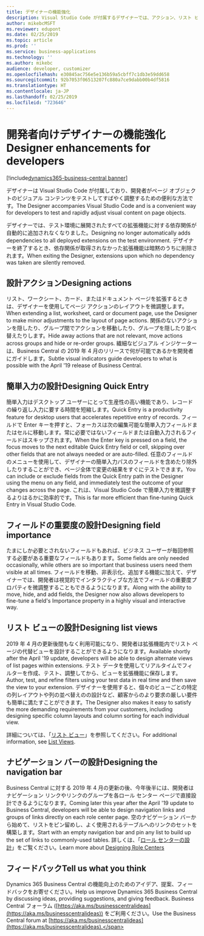 ```yaml
---
title: デザイナーの機能強化
description: Visual Studio Code が付属するデザイナーでは、アクション、リスト ビュー、フィールドの重要度、簡単入力など、いっそう多くのコンテンツをページ上で調整できます。
author: mikebcMSFT
ms.reviewer: edupont
ms.date: 02/25/2019
ms.topic: article
ms.prod: ''
ms.service: business-applications
ms.technology: ''
ms.author: mikebc
audience: developer, customizer
ms.openlocfilehash: e30845ac756e5e136b59a5cbff7c1db3e59dd658
ms.sourcegitcommit: 92b7053f06513207fc880a7ce9dabb00b4df5816
ms.translationtype: HT
ms.contentlocale: ja-JP
ms.lasthandoff: 02/25/2019
ms.locfileid: "723646"
---
```

# <a name="designer-enhancements-for-developers"></a><span data-ttu-id="01618-103">開発者向けデザイナーの機能強化</span><span class="sxs-lookup"><span data-stu-id="01618-103">Designer enhancements for developers</span></span>
[!include[dynamics365-business-central banner](../includes/dynamics365-business-central.md)]

<span data-ttu-id="01618-104">デザイナーは Visual Studio Code が付属しており、開発者がページ オブジェクトのビジュアル コンテンツをテストしてすばやく調整するための便利な方法です。</span><span class="sxs-lookup"><span data-stu-id="01618-104">The Designer accompanies Visual Studio Code and is a convenient way for developers to test and rapidly adjust visual content on page objects.</span></span>

<span data-ttu-id="01618-105">デザイナーでは、テスト環境に展開されたすべての拡張機能に対する依存関係が自動的に追加されなくなりました。</span><span class="sxs-lookup"><span data-stu-id="01618-105">Designing no longer automatically adds dependencies to all deployed extensions on the test environment.</span></span> <span data-ttu-id="01618-106">デザイナーを終了するとき、依存関係が取得されなかった拡張機能は暗黙のうちに削除されます。</span><span class="sxs-lookup"><span data-stu-id="01618-106">When exiting the Designer, extensions upon which no dependency was taken are silently removed.</span></span>

## <a name="designing-actions"></a><span data-ttu-id="01618-107">設計アクション</span><span class="sxs-lookup"><span data-stu-id="01618-107">Designing actions</span></span>
<span data-ttu-id="01618-108">リスト、ワークシート、カード、またはドキュメント ページを拡張するときは、デザイナーを使用してページ アクションのレイアウトを微調整します。</span><span class="sxs-lookup"><span data-stu-id="01618-108">When extending a list, worksheet, card or document page, use the Designer to make minor adjustments to the layout of page actions.</span></span> <span data-ttu-id="01618-109">関係のないアクションを隠したり、グループ間でアクションを移動したり、グループを隠したり並べ替えたりします。</span><span class="sxs-lookup"><span data-stu-id="01618-109">Hide away actions that are not relevant, move actions across groups and hide or re-order groups.</span></span> <span data-ttu-id="01618-110">繊細なビジュアル インジケーターは、Business Central の 2019 年 4 月のリリースで何が可能であるかを開発者にガイドします。</span><span class="sxs-lookup"><span data-stu-id="01618-110">Subtle visual indicators guide developers to what is possible with the April '19 release of Business Central.</span></span>

## <a name="designing-quick-entry"></a><span data-ttu-id="01618-111">簡単入力の設計</span><span class="sxs-lookup"><span data-stu-id="01618-111">Designing Quick Entry</span></span>
<span data-ttu-id="01618-112">簡単入力はデスクトップ ユーザーにとって生産性の高い機能であり、レコードの繰り返し入力に要する時間を短縮します。</span><span class="sxs-lookup"><span data-stu-id="01618-112">Quick Entry is a productivity feature for desktop users that accelerates repetitive entry of records.</span></span> <span data-ttu-id="01618-113">フィールドで Enter キーを押すと、フォーカスは次の編集可能な簡単入力フィールドまたはセルに移動します。常に必要ではないフィールドまたは自動入力されるフィールドはスキップされます。</span><span class="sxs-lookup"><span data-stu-id="01618-113">When the Enter key is pressed on a field, the focus moves to the next editable Quick Entry field or cell, skipping over other fields that are not always needed or are auto-filled.</span></span> <span data-ttu-id="01618-114">任意のフィールドのメニューを使用して、デザイナーの簡単入力パスのフィールドを含めたり除外したりすることができ、ページ全体で変更の結果をすぐにテストできます。</span><span class="sxs-lookup"><span data-stu-id="01618-114">You can include or exclude fields from the Quick Entry path in the Designer using the menu on any field, and immediately test the outcome of your changes across the page.</span></span> <span data-ttu-id="01618-115">これは、Visual Studio Code で簡単入力を微調整するよりはるかに効率的です。</span><span class="sxs-lookup"><span data-stu-id="01618-115">This is far more efficient than fine-tuning Quick Entry in Visual Studio Code.</span></span>

## <a name="designing-field-importance"></a><span data-ttu-id="01618-116">フィールドの重要度の設計</span><span class="sxs-lookup"><span data-stu-id="01618-116">Designing field importance</span></span>
<span data-ttu-id="01618-117">たまにしか必要とされないフィールドもあれば、ビジネス ユーザーが毎回参照する必要がある重要なフィールドもあります。</span><span class="sxs-lookup"><span data-stu-id="01618-117">Some fields are only needed occasionally, while others are so important that business users need them visible at all times.</span></span> <span data-ttu-id="01618-118">フィールドを移動、非表示化、追加する機能に加えて、デザイナーでは、開発者は視覚的でインタラクティブな方法でフィールドの重要度プロパティを微調整することもできるようになります。</span><span class="sxs-lookup"><span data-stu-id="01618-118">Along with the ability to move, hide, and add fields, the Designer now also allows developers to fine-tune a field's Importance property in a highly visual and interactive way.</span></span>

## <a name="designing-list-views"></a><span data-ttu-id="01618-119">リスト ビューの設計</span><span class="sxs-lookup"><span data-stu-id="01618-119">Designing list views</span></span>
<span data-ttu-id="01618-120">2019 年 4 月の更新後間もなく利用可能になり、開発者は拡張機能内でリスト ページの代替ビューを設計することができるようになります。</span><span class="sxs-lookup"><span data-stu-id="01618-120">Available shortly after the April '19 update, developers will be able to design alternate views of list pages within extensions.</span></span> <span data-ttu-id="01618-121">テスト データを使用してリアルタイムでフィルターを作成、テスト、調整してから、ビューを拡張機能に保存します。</span><span class="sxs-lookup"><span data-stu-id="01618-121">Author, test, and refine filters using your test data in real time and then save the view to your extension.</span></span> <span data-ttu-id="01618-122">デザイナーを使用すると、個々のビューごとの特定の列レイアウトや列の並べ替えのの設計など、顧客からのより要求の厳しい要件も簡単に満たすことができます。</span><span class="sxs-lookup"><span data-stu-id="01618-122">The Designer also makes it easy to satisfy the more demanding requirements from your customers, including designing specific column layouts and column sorting for each individual view.</span></span>

<span data-ttu-id="01618-123">詳細については、「[リスト ビュー](list-views.md)」を参照してください。</span><span class="sxs-lookup"><span data-stu-id="01618-123">For additional information, see [List Views](list-views.md).</span></span>

## <a name="designing-the-navigation-bar"></a><span data-ttu-id="01618-124">ナビゲーション バーの設計</span><span class="sxs-lookup"><span data-stu-id="01618-124">Designing the navigation bar</span></span>
<span data-ttu-id="01618-125">Business Central に対する 2019 年 4 月の更新の後、今年後半には、開発者はナビゲーション リンクやリンクのグループを各ロール センター ページで直接設計できるようになります。</span><span class="sxs-lookup"><span data-stu-id="01618-125">Coming later this year after the April '19 update to Business Central, developers will be able to design navigation links and groups of links directly on each role center page.</span></span> <span data-ttu-id="01618-126">空のナビゲーション バーから始めて、リストをピン留めし、よく使用されるテーブルへのリンクのセットを構築します。</span><span class="sxs-lookup"><span data-stu-id="01618-126">Start with an empty navigation bar and pin any list to build up the set of links to commonly-used tables.</span></span>
<span data-ttu-id="01618-127">詳しくは、「[ロール センターの設計](https://docs.microsoft.com/dynamics365/business-central/dev-itpro/developer/devenv-designing-role-centers)」をご覧ください。</span><span class="sxs-lookup"><span data-stu-id="01618-127">Learn more about [Designing Role Centers](https://docs.microsoft.com/dynamics365/business-central/dev-itpro/developer/devenv-designing-role-centers)</span></span>

## <a name="tell-us-what-you-think"></a><span data-ttu-id="01618-128">フィードバック</span><span class="sxs-lookup"><span data-stu-id="01618-128">Tell us what you think</span></span>
<span data-ttu-id="01618-129">Dynamics 365 Business Central の機能向上のためのアイデア、提案、フィードバックをお寄せください。</span><span class="sxs-lookup"><span data-stu-id="01618-129">Help us improve Dynamics 365 Business Central by discussing ideas, providing suggestions, and giving feedback.</span></span> <span data-ttu-id="01618-130">Business Central フォーラム ([https://aka.ms/businesscentralideas](https://aka.ms/businesscentralideas)) をご利用ください。</span><span class="sxs-lookup"><span data-stu-id="01618-130">Use the Business Central forum at [https://aka.ms/businesscentralideas](https://aka.ms/businesscentralideas).</span></span>


<!--

Describe the new feature, and then give an elevator pitch of the business value for it. Include high-value capabilities that light up something exciting for our customers. The feature should be something that a customer needs to plan for...definitely larger than a hotfix or bug fix.

If the feature has been designated as a key feature, complete the entire template. Otherwise, only complete the **Business value**, **Describe the feature**, and **Status** sections.

## Business value (Required)
Describe the top capabilities of the feature and and the business problems it solves.  

**Example**
End-of-day processing is a crucial element of retail operational workflow. This involves aggregation of raw transactions into meaningful business data to ensure that business and accounting rules are conformed to, before posting transactions as official business records. Improving the reliability and performance of this batch process and increasing the visibility of the processing for the administrator improves the user experience. Users can easily monitor the progress of the processing and see exactly what caused a validation failure. As a result, they can quickly resolve the issue and reliably retry the process without contacting Microsoft Support. 

## Describe the feature (Required)
Describe how the feature works and the scenarios the feature enables. Include concrete examples and screenshots. 

**Example**
New capabilities include improved statement posting performance by removing table deadlocks and optimizing batch processing. The introduction of a state model in the posting process aids in rollback and recovery, which eliminates data corruption and the need for manual intervention. Enhanced in-app diagnostics with detailed status, errors, and logs (including details of transactions included in the scope of the statement, transactions resulting in errors, and possible steps to correct issues) allow for easy troubleshooting. 

<<screenshot goes here>>

### Who uses this feature (Required)
Indicate each persona impacted:  end user, admin, customizer, citizen developer, developer, business analyst, IT Pro

**Example**
This feature is intended for retail administrators. It works without any additional setup. 

### License required
List the license(s) a customer must have to use the feature. 

### Setup required (if any beyond standard product setup)

**Example**
This feature must be enabled in System parameters by an administrator. 

### Quick steps (provide if feature is done enough)

**Example**
To get started with model‑driven apps, use designers to:
- Define your site map. Model your app's navigation, pulling in only the subset of information your users need. Take advantage of multiple levels of hierarchy and the ability to reference external resources.
- Add dashboards. Include model‑driven dashboards or embedded Power BI content within your app.
- Include entities and components. Add specific forms, views, dashboards, and charts for targeted entities to craft your user experience.

![Photograph of a man using a Hololens to view augmented reality in Connected Field Service](/articles/Spring18/media/507e34a661a1b831d21ea3dadda9c6cf.jpg "Field Service IoT") 

## Compliance, privacy and security considerations
List any compliance, privacy and security considerations that customers should plan for, including any steps or tools provided to help customers comply with GDPR. 

## Status (Required)

### Development status
Pick one: Generally available, Public preview, In development

Notes: In development features are features that some teams may have previously included on the roadmap site. Anything in Private preview is considered to be In development. 

#### Target timeframe
Enter the release, month, or month or later if dubious. (Release if committed to a release, Month if committed to a month, Month or later if dubious)

### Availability (current availability)

Cloud, On-premises, Government cloud

### Regional availability

List whether this feature is available globally or restricted to specific regions.

## Tell us what you think

Include an alias or link for feedback for the feature.

## We'd like to thank

Link to item from Ideas or User voice. 

-->

